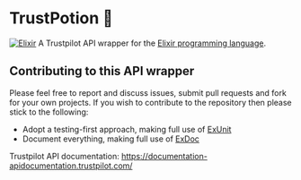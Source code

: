 # TrustPotion 💫
[![Elixir](https://img.shields.io/badge/github-elixir-A468BF.svg?style=flat-square)](https://github.com/nathanhornby/mailerlite-elixir)
A Trustpilot API wrapper for the [Elixir programming language](https://elixir-lang.org/).

## Contributing to this API wrapper
Please feel free to report and discuss issues, submit pull requests and fork for your own projects. If you wish to contribute to the repository then please stick to the following:
- Adopt a testing-first approach, making full use of [ExUnit](https://hexdocs.pm/ex_unit/ExUnit.html)
- Document everything, making full use of [ExDoc](https://hexdocs.pm/ex_doc/readme.html)
  
Trustpilot API documentation: https://documentation-apidocumentation.trustpilot.com/
